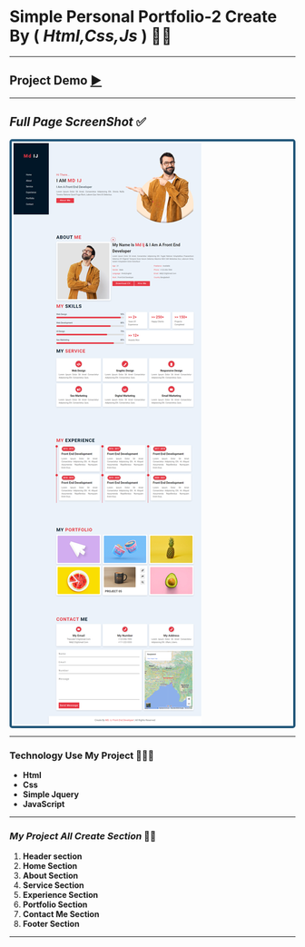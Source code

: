 # Simple Personal Portfolio-2 Create By ( ***Html,Css,Js*** ) 👩‍💻
***
## Project Demo [▶](https://md-ij.github.io/simple-personal-portfolio-2/ 'Click 👉:▶ For Live Project Demo ')
***
## *Full Page ScreenShot* ✅
<div class='img'>
<img src="img/s-p-w2.png" align="center"/>
</div>

***

### **Technology Use My Project** 👩🏾‍💻

- **Html**
- **Css**
- **Simple Jquery**
- **JavaScript**
***
### *My Project All Create Section* 👵🏿

1. **Header section**
2. **Home Section**
3. **About Section**
4. **Service Section**
5. **Experience Section**
6. **Portfolio Section**
7. **Contact Me Section**
8. **Footer Section**
***
<style>
  .img{
    border:.3rem solid #22577a;
    border-radius:.3rem;
    padding:.2rem;
  }
  </style>
